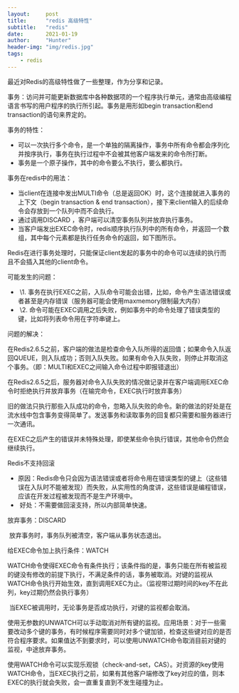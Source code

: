 ```yaml
---
layout:     post
title:      "redis 高级特性"
subtitle:   "redis"
date:       2021-01-19
author:     "Hunter"
header-img: "img/redis.jpg"
tags:
    - redis
---
```


最近对Redis的高级特性做了一些整理，作为分享和记录。

 事务：访问并可能更新数据库中各种数据项的一个程序执行单元，通常由高级编程语言书写的用户程序的执行所引起。事务是用形如begin transaction和end transaction的语句来界定的。

事务的特性：

-  可以一次执行多个命令，是一个单独的隔离操作，事务中所有命令都会序列化并按序执行，事务在执行过程中不会被其他客户端发来的命令所打断。
- 事务是一个原子操作，其中的命令要么不执行，要么都执行。

事务在redis中的用法：

- 当client在连接中发出MULTI命令（总是返回OK）时，这个连接就进入事务的上下文（begin transaction & end transaction），接下来client输入的后续命令会存放到一个队列中而不会执行。
- 通过调用DISCARD ，客户端可以清空事务队列并放弃执行事务。
- 当客户端发出EXEC命令时，redis顺序执行队列中的所有命令，并返回一个数组，其中每个元素都是执行任务命令的返回，如下图所示。

​    Redis在进行事务处理时，只能保证client发起的事务中的命令可以连续的执行而且不会插入其他的client命令。  

可能发生的问题：

- ​    \1. 事务在执行EXEC之前，入队命令可能会出错，比如，命令产生语法错误或者甚至是内存错误（服务器可能会使用maxmemory限制最大内存）
- ​    \2. 命令可能在EXEC调用之后失败，例如事务中的命令处理了错误类型的键，比如将列表命令用在字符串键上。  

问题的解决：

​    在Redis2.6.5之前，客户端的做法是检查命令入队所得的返回值；如果命令入队返回QUEUE，则入队成功；否则入队失败。如果有命令入队失败，则停止并取消这个事务。（即：MULTI和EXEC之间输入命令过程中即报错退出）

​    在Redis2.6.5之后，服务器对命令入队失败的情况做记录并在客户端调用EXEC命令时拒绝执行并放弃事务（在输完命令，EXEC执行时放弃事务）

​    旧的做法只执行那些入队成功的命令，忽略入队失败的命令。新的做法的好处是在流水线中包含事务变得简单了。发送事务和读取事务的回复都只需要和服务器进行一次通讯。

​    在EXEC之后产生的错误并未特殊处理，即使某些命令执行错误，其他命令仍然会继续执行。  

Redis不支持回滚

- ​    原因：Redis命令只会因为语法错误或者将命令用在错误类型的键上（这些错误在入队时不能被发现）而失败，从实用性的角度讲，这些错误是编程错误，应该在开发过程被发现而不是生产环境中。
- ​    好处：不需要做回滚支持，所以内部简单快速。  

放弃事务：DISCARD

​    放弃事务时，事务队列被清空，客户端从事务状态退出。  

给EXEC命令加上执行条件：WATCH

​    WATCH命令使得EXEC命令有条件执行；该条件指的是，事务只能在所有被监视的键没有修改的前提下执行，不满足条件的话，事务被取消。对键的监视从WATCH命令执行开始生效，直到调用EXEC为止。（监视带过期时间的key不在此列，key过期仍然会执行事务）

​    当EXEC被调用时，无论事务是否成功执行，对键的监视都会取消。

​    使用无参数的UNWATCH可以手动取消对所有键的监视。应用场景：对于一些需要改动多个键的事务，有时候程序需要同时对多个键加锁，检查这些键对应的是否符合程序要求。如果值达不到要求时，可以使用UNWATCH命令取消目前对键的监视，中途放弃事务。

​    使用WATCH命令可以实现乐观锁（check-and-set，CAS）。对资源的key使用WATCH命令，当EXEC执行之前，如果有其他客户端修改了key对应的值，则本EXEC的执行就会失败，会一直重复直到不发生碰撞为止。